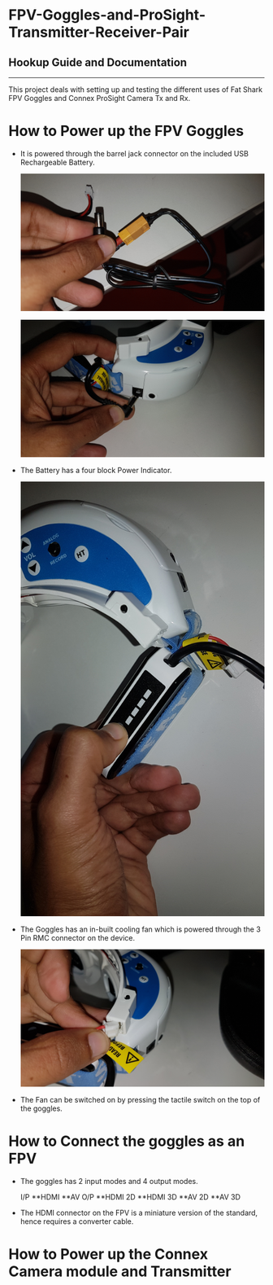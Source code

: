 # FPV-Goggles-and-ProSight-Transmitter-Receiver-Pair

## Hookup Guide and Documentation
----------------------
This project deals with setting up and testing the different uses of Fat Shark FPV Goggles and Connex ProSight Camera Tx and Rx.
# How to Power up the FPV Goggles
* It is powered through the barrel jack connector on the included USB Rechargeable Battery.

  ![](images/Connex_Rx_Connector.jpg)

  ![](images/FPV_Battery_Connector.jpg)

* The Battery has a four block Power Indicator.

  ![](images/FPV_Battery_Indicator.jpg)

* The Goggles has an in-built cooling fan which is powered through the 3 Pin RMC connector on the device.

  ![](images/FPV_Fan_Power_Supply.jpg)

* The Fan can be switched on by pressing the tactile switch on the top of the goggles.
# How to Connect the goggles as an FPV
* The goggles has 2 input modes and 4 output modes.

    I/P
    **HDMI
    **AV
    O/P
    **HDMI 2D
    **HDMI 3D
    **AV 2D
    **AV 3D
* The HDMI connector on the FPV is a miniature version of the standard, hence requires a converter cable.

# How to Power up the Connex Camera module and Transmitter